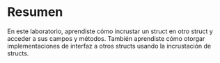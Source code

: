 # Resumen

En este laboratorio, aprendiste cómo incrustar un struct en otro struct y acceder a sus campos y métodos. También aprendiste cómo otorgar implementaciones de interfaz a otros structs usando la incrustación de structs.
